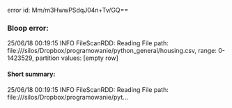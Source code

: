 error id: Mm/m3HwwPSdqJ04n+Tv/GQ==
### Bloop error:

25/06/18 00:19:15 INFO FileScanRDD: Reading File path: file://<HOME>/silos/Dropbox/programowanie/python_general/housing.csv, range: 0-1423529, partition values: [empty row]
#### Short summary: 

25/06/18 00:19:15 INFO FileScanRDD: Reading File path: file://<HOME>/silos/Dropbox/programowanie/pyt...